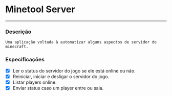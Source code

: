 # Minetool Server
---

### Descrição
    
    Uma aplicação voltada à automatizar alguns aspectos de servidor do minecraft.
    
### Especificações

- [X] Ler o status do servidor do jogo se ele está online ou não.
- [X] Reiniciar, iniciar e desligar o servidor do jogo.
- [X] Listar players online.
- [X] Enviar status caso um player entre ou saia.